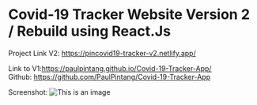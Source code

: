 # Covid-19 Tracker Website Version 2 / Rebuild using React.Js

Project Link V2: https://pincovid19-tracker-v2.netlify.app/

Link to V1:https://paulpintang.github.io/Covid-19-Tracker-App/ <br>
Github: https://github.com/PaulPintang/Covid-19-Tracker-App

Screenshot:
![This is an image](https://myoctocat.com/assets/images/base-octocat.svg)
